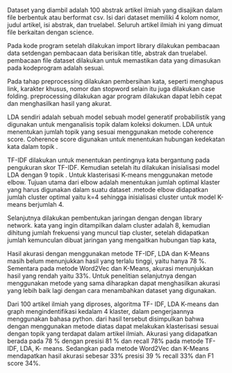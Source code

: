 Dataset yang diambil adalah 100 abstrak artikel ilmiah yang disajikan dalam file berbentuk atau berformat csv. Isi dari dataset memiliki 4 kolom nomor, judul artikel, isi abstrak, dan truelabel. Seluruh artikel ilmiah ini yang dimuat file berkaitan dengan science.

Pada kode program setelah dilakukan import library dilakukan pembacaan data setdengan pembacaan data berisikan title, abstrak dan truelabel. pembacaan file dataset dilakukan untuk memastikan data yang dimasukan pada kodeprogram adalah sesuai.

Pada tahap preprocessing dilakukan pembersihan kata, seperti menghapus link, karakter khusus, nomor dan stopword selain itu juga dilakukan case folding. preprocessing dilakukan agar program dilakukan dapat lebih cepat dan menghasilkan hasil yang akurat.

LDA sendiri adalah sebuah model sebuah model generatif probabilistik yang digunakan untuk menganalisis topik dalam koleksi dokumen. LDA untuk menentukan jumlah topik yang sesuai menggunakan metode coherence score. Coherence score digunakan untuk menentukan hubungan kedekatan kata dalam topik .

TF-IDF dilakukan untuk menentukan pentingnya kata bergantung pada pengukuran skor TF-IDF. Kemudian setelah itu dilakukan inisialisasi model LDA dengan 9 topik . Untuk klasterisasi K-means menggunakan metode elbow. Tujuan utama dari elbow adalah menentukan jumlah optimal klaster yang harus digunakan dalam suatu dataset .metode elbow didapatkan jumlah cluster optimal yaitu k=4 sehingga inisialisasi cluster untuk model K-means berjumlah 4.

Selanjutnya dilakukan pembentukan jaringan dengan dengan library network. kata yang ingin ditampilkan dalam cluster adalah 8, kemudian dihitung jumlah frekuensi yang muncul tiap cluster, setelah didapatkan jumlah kemunculan dibuat jaringan yang mengaitkan hubungan tiap kata,

Hasil akurasi dengan menggunakan metode TF-IDF, LDA dan K-Means masih belum menunjukkan hasil yang terlalu tinggi, yaitu hanya 78 %. Sementara pada metode Word2Vec dan K-Means, akurasi menunjukkan hasil yang rendah yaitu 33%. Untuk penelitian selanjutnya dengan menggunakan metode yang sama diharapkan dapat menghasilkan akurasi yang lebih baik lagi dengan cara menambahkan dataset yang digunakan.

Dari 100 artikel ilmiah yang diproses, algoritma TF- IDF, LDA K-means dan graph mengindentifikasi kedalam 4 klaster, dalam pengerjaannya menggunakan bahasa python. dari hasil tersebut disimpulkan bahwa dengan menggunakan metode diatas dapat melakukan klasterisasi sesuai dengan topik yang terdapat dalam artikel ilmiah. Akurasi yang didapatkan berada pada 78 % dengan presisi 81 % dan recall 78% pada metode TF-IDF, LDA, K- means. Sedangkan pada metode Word2Vec dan K-Means mendapatkan hasil akurasi sebesar 33% presisi 39 % recall 33% dan F1 score 34%.


